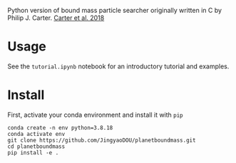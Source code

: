 Python version of bound mass particle searcher originally written in C by Philip J. Carter. [Carter et al. 2018](https://ui.adsabs.harvard.edu/abs/2018E&PSL.484..276C/abstract)

Usage
======
See the `tutorial.ipynb` notebook for an introductory tutorial and examples.

Install
=======
First, activate your conda environment and install it with `pip`
```Shell
conda create -n env python=3.8.18
conda activate env
git clone https://github.com/JingyaoDOU/planetboundmass.git
cd planetboundmass
pip install -e .
```
